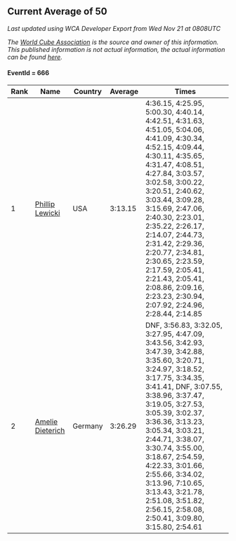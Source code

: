 ## Current Average of 50

*Last updated using WCA Developer Export from Wed Nov 21 at 0808UTC*

*The [World Cube Association](https://www.worldcubeassociation.org) is the source and owner of this information. This published information is not actual information, the actual information can be found [here](https://www.worldcubeassociation.org/results).*

#### EventId = 666

|Rank|Name|Country|Average|Times|  
|--|--|--|--|--|  
|1|[Phillip Lewicki](https://www.worldcubeassociation.org/persons/2012LEWI01)|USA|3:13.15|4:36.15, 4:25.95, 5:00.30, 4:40.14, 4:42.51, 4:31.63, 4:51.05, 5:04.06, 4:41.09, 4:30.34, 4:52.15, 4:09.44, 4:30.11, 4:35.65, 4:31.47, 4:08.51, 4:27.84, 3:03.57, 3:02.58, 3:00.22, 3:20.51, 2:40.62, 3:03.44, 3:09.28, 3:15.69, 2:47.06, 2:40.30, 2:23.01, 2:35.22, 2:26.17, 2:14.07, 2:44.73, 2:31.42, 2:29.36, 2:20.77, 2:34.81, 2:30.65, 2:23.59, 2:17.59, 2:05.41, 2:21.43, 2:05.41, 2:08.86, 2:09.16, 2:23.23, 2:30.94, 2:07.92, 2:24.96, 2:28.44, 2:14.85|  
|2|[Amelie Dieterich](https://www.worldcubeassociation.org/persons/2016DIET01)|Germany|3:26.29|DNF, 3:56.83, 3:32.05, 3:27.95, 4:47.09, 3:43.56, 3:42.93, 3:47.39, 3:42.88, 3:35.60, 3:20.71, 3:24.97, 3:18.52, 3:17.75, 3:34.35, 3:41.41, DNF, 3:07.55, 3:38.96, 3:37.47, 3:19.05, 3:27.53, 3:05.39, 3:02.37, 3:36.36, 3:13.23, 3:05.34, 3:03.21, 2:44.71, 3:38.07, 3:30.74, 3:55.00, 3:18.67, 2:54.59, 4:22.33, 3:01.66, 2:55.66, 3:34.02, 3:13.96, 7:10.65, 3:13.43, 3:21.78, 2:51.08, 3:51.82, 2:56.15, 2:58.08, 2:50.41, 3:09.80, 3:15.80, 2:54.61|  
